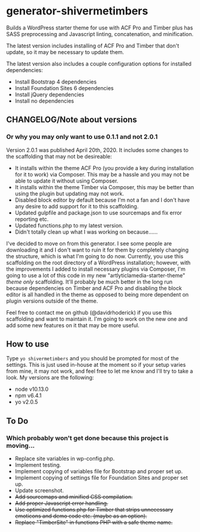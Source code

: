# generator-shivermetimbers
Builds a WordPress starter theme for use with ACF Pro and Timber plus has SASS preprocessing and Javascript linting, concatenation, and minification.

The latest version includes installing of ACF Pro and Timber that don't update, so it may be necessary to update them.

The latest version also includes a couple configuration options for installed dependencies:

* Install Bootstrap 4 dependencies
* Install Foundation Sites 6 dependencies
* Install jQuery dependencies
* Install no dependencies

## CHANGELOG/Note about versions

### Or why you may only want to use 0.1.1 and not 2.0.1

Version 2.0.1 was published April 20th, 2020.  It includes some changes to the scaffolding that may not be desireable:

* It installs within the theme ACF Pro (you provide a key during installation for it to work) via Composer.  This may be a hassle and you may not be able to update it without using Composer.
* It installs within the theme Timber via Composer, this may be better than using the plugin but updating may not work.
* Disabled block editor by default because I'm not a fan and I don't have any desire to add support for it to this scaffolding.
* Updated gulpfile and package.json to use sourcemaps and fix error reporting etc.
* Updated functions.php to my latest version.
* Didn't totally clean up what I was working on because......

I've decided to move on from this generator.  I see some people are downloading it and I don't want to ruin it for them by completely changing the structure, which is what I'm going to do now.  Currently, you use this scaffolding on the root directory of a WordPress installation; however, with the improvements I added to install necessary plugins via Composer, I'm going to use a lot of this code in my new "artlyticlamedia-starter-theme" *theme only* scaffolding.  It'll probably be much better in the long run because dependencies on Timber and ACF Pro and disabling the block editor is all handled in the theme as opposed to being more dependent on plugin versions outside of the theme.

Feel free to contact me on github (@davidrhoderick) if you use this scaffolding and want to maintain it.  I'm going to work on the new one and add some new features on it that may be more useful.

## How to use

Type `yo shivermetimbers` and you should be prompted for most of the settings.  This is just used in-house at the moment so if your setup varies from mine, it may not work, and feel free to let me know and I'll try to take a look.  My versions are the following:

* node v10.13.0
* npm v6.4.1
* yo v2.0.5

## To Do

### Which probably won't get done because this project is moving...

* Replace site variables in wp-config.php.
* Implement testing.
* Implement copying of variables file for Bootstrap and proper set up.
* Implement copying of settings file for Foundation Sites and proper set up.
* Update screenshot.
* ~~Add sourcemaps and minified CSS compilation.~~
* ~~Add proper Javascript error handling.~~
* ~~Use optimized functions.php for Timber that strips unnecessary emoticons and demo code etc. (maybe as an option).~~
* ~~Replace "TimberSite" in functions PHP with a safe theme name.~~

